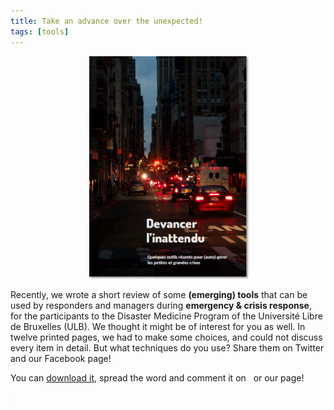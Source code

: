 ```yaml
---
title: Take an advance over the unexpected!
tags: [tools]
---
```

<center>
<a href='http://www.my-poppy.eu/2016_kta/2016_kta_poppy.pdf'><img class='img_hover' src='../images/cover_low_res.png' style="box-shadow:2px 2px 2px #aaa; width:50%; height:auto"></a>
</center>
<br>
Recently, we wrote a short review of some <b>(emerging) tools</b> that can be used by responders and managers during <b>emergency & crisis response</b>, for the participants to the Disaster Medicine Program of the Université Libre de Bruxelles (ULB). We thought it might be of interest for you as well. In twelve printed pages, we had to make some choices, and could not discuss every item in detail. But what techniques do you use? Share them on Twitter and our Facebook page!<br>

You can <a href='https://docs.my-poppy.eu/2016_kta_poppy_devancer_inattendu.pdf'>download it</a>, spread the word and comment it on <a href="http://www.twitter.com/mypoppy_eu"><i class="fa fa-twitter fa-fw fa-1x"></i></a>&nbsp; or our <a href="https://www.facebook.com/mypoppyeu"><i class="fa fa-facebook fa-fw fa-1x"></i></a> page!

<iframe src="https://www.my-poppy.eu/cnt/cnt.php" width="1" height="1" frameBorder="0">

